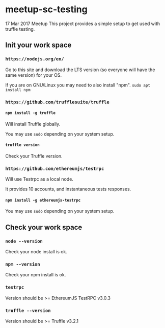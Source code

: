 # meetup-sc-testing

17 Mar 2017 Meetup
This project provides a simple setup to get used with truffle testing.

## Init your work space

### `https://nodejs.org/en/`

Go to this site and download the LTS version (so everyone will have the same version) for your OS.

If you are on GNU/Linux you may need to also install "npm".
`sudo apt install npm`

### `https://github.com/trufflesuite/truffle`

#### `npm install -g truffle`

Will install Truffle globally.

You may use `sudo` depending on your system setup.

#### `truffle version`

Check your Truffle version.

### `https://github.com/ethereumjs/testrpc`

Will use Testrpc as a local node.

It provides 10 accounts, and instantaneous tests responses.

#### `npm install -g ethereumjs-testrpc`

You may use `sudo` depending on your system setup.

## Check your work space

### `node --version`

Check your node install is ok.

### `npm --version`

Check your npm install is ok.

### `testrpc`

Version should be >= EthereumJS TestRPC v3.0.3

### `truffle --version`

Version should be >= Truffle v3.2.1
